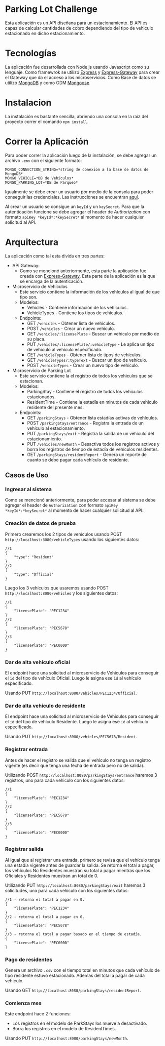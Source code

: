 # Parking Lot Challenge

Esta aplicación es un API diseñana para un estacionamiento. El API es capaz de calcular cantidades de cobro dependiendo del tipo de vehiculo estacionado en dicho estacionamiento.

# Tecnologías
La aplicación fue desarrollada con Node.js usando Javascript como su lenguaje.
Como framewrok se utilizó [Express](https://expressjs.com/) y [Express-Gateway](https://expressjs.com/) para crear el Gateway que da el acceso a los microservicios.
Como Base de datos se utilizó [MongoDB](https://www.mongodb.com/es) y como ODM [Mongoose](https://mongoosejs.com).

# Instalacion
La instalación es bastante sencilla, abriendo una consola en la raiz del proyecto correr el comando `npm install`.

# Correr la Aplicación
Para poder correr la aplicación luego de la instalación, se debe agregar un archivo `.env` con el siguiente formato:
```
MONGO_CONNECTION_STRING=*string de conexion a la base de datos de MongoDB*
MONGO_VEHICLE=*DB de Vehiculos*
MONGO_PARKING_LOT=*DB de Parqueo*
```

Igualmente se debe crear un usuario por medio de la consola para poder conseguir las credenciales. Las instrucciones se encuentran [aquí](https://www.express-gateway.io/implementing-key-auth/).

Al crear un usuario se consigue un `keyId` y un `keySecret`. Para que la autenticación funcione se debe agregar el header de *Authorization* con formato `apiKey *keyId*:*keySecret*` al momento de hacer cualquier solicitud al API.

# Arquitectura
La aplicación como tal esta divida en tres partes:
- API Gateway:
  - Como se mencionó anteriormente, esta parte la aplicación fue creada con [Express-Gateway](https://expressjs.com/). Esta parte de la aplicación es la que se encarga de la autenticación. 
- Microservicio de Vehículos
  - Este servicio contiene la información de los vehículos al igual de que tipo son.
  - Modelos:
    - Vehicles - Contiene información de los vehículos.
    - VehicleTypes - Contiene los tipos de vehículos.
  - Endpoints:
    - GET `/vehicles` - Obtener lista de vehículos.
    - POST `/vehicles` - Crear un nuevo vehículo.
    - GET `/vehicles/:licensePlate` - Buscar un vehículo por medio de su placa.
    - PUT `/vehicles/:licensePlate/:vehicleType` - Le aplica un tipo de vehículo al vehículo especificado.
    - GET `/vehicleTypes` - Obtener lista de tipos de vehículos.
    - GET `/vehicleTypes/:typeText` - Buscar un tipo de vehículo.
    - POST `/vehicleTypes` - Crear un nuevo tipo de vehículo.
- Microservicio de Parking Lot
  - Este servicio contiene la el registro de todos los vehiculos que se estacionan.
  - Modelos:
    - ParkingStay - Contiene el registro de todos los vehiculos estacionados.
    - ResidentTime - Contiene la estadía en minutos de cada vehículo residente del presente mes.
  - Endpoints:
    - GET `/parkingStays` - Obtener lista estadías activas de vehículos.
    - POST `/parkingStays/entrance` - Registra la entrada de un vehículo al estacionamiento.
    - PUT `/parkingStays/exit` - Registra la salida de un vehículo del estacionamiento.
    - PUT `/vehicles/newMonth` - Desactiva todos los registros activos y borra los registros de tiempo de estadía de vehículos residentes.
    - GET `/parkingStays/residentReport` - Genera un reporte de cuanto se debe pagar cada vehículo de residente.

## Casos de Uso
### Ingresar al sistema
Como se mencionó anteriormente, para poder accesar al sistema se debe agregar el header de `Authorization` con formato `apiKey *keyId*:*keySecret*` al momento de hacer cualquier solicitud al API.

### Creación de datos de prueba
Primero crearemos los 2 tipos de vehículos usando POST `http://localhost:8080/vehicleTypes` usando los siguientes datos:
```
//1
{
    "type": "Resident"
}
//2
{
    "type": "Official"
}
```

Luego los 3 vehículos que usaremos usando POST `http://localhost:8080/vehicles` y los siguientes datos:

```
//1
{
    "licensePlate": "PEC1234"
}
//2
{
    "licensePlate": "PEC5678"
}
//3
{
    "licensePlate": "PEC0000"
}
```

### Dar de alta vehículo oficial 
El endpoint hace una solicitud al microservicio de Vehiculos para conseguir el `id` del tipo de vehículo Oficial. Luego le asigna ese `id` al vehículo especificado.

Usando PUT `http://localhost:8080/vehicles/PEC1234/Official`.

### Dar de alta vehículo de residente 
El endpoint hace una solicitud al microservicio de Vehiculos para conseguir el `id` del tipo de vehículo Residente. Luego le asigna ese `id` al vehículo especificado.

Usando PUT `http://localhost:8080/vehicles/PEC5678/Resident`.

### Registrar entrada 
Antes de hacer el registro se valida que el vehículo no tenga un registro vigente (es decir que tenga una fecha de entrada pero no de salida).

Utilizando POST `http://localhost:8080/parkingStays/entrance` haremos 3 registros, uno para cada vehiculo con los siguientes datos:

```
//1
{
    "licensePlate": "PEC1234"
}
//2
{
    "licensePlate": "PEC5678"
}
//3
{
    "licensePlate": "PEC0000"
}
```


### Registrar salida 
Al igual que al registrar una entrada, primero se revisa que el vehículo tenga una estadía vigente antes de guardar la salida. Se retorna el total a pagar, los vehículos No Residentes muestran su total a pagar mientras que los Oficiales y Residentes muestran un total de 0.

Utilizando PUT `http://localhost:8080/parkingStays/exit` haremos 3 solicitudes, uno para cada vehiculo con los siguientes datos:

```
//1 - retorna el total a pagar en 0.
{
    "licensePlate": "PEC1234"
}
//2 - retorna el total a pagar en 0.
{
    "licensePlate": "PEC5678"
}
//3 - retorna el total a pagar basado en el tiempo de estadía.
{
    "licensePlate": "PEC0000"
}
```

### Pago de residentes
Genera un archivo `.csv` con el tiempo total en minutos que cada vehículo de tipo residente estuvo estacionado. Ademas del total a pagar de cada vehiculo.

Usando GET `http://localhost:8080/parkingStays/residentReport`.
 

### Comienza mes
Este endpoint hace 2 funciones:
  - Los registros en el modelo de ParkStays los mueve a desactivado.
  - Borra los registros en el modelo de ResidentTimes.

Usando PUT `http://localhost:8080/parkingStays/newMonth`.
